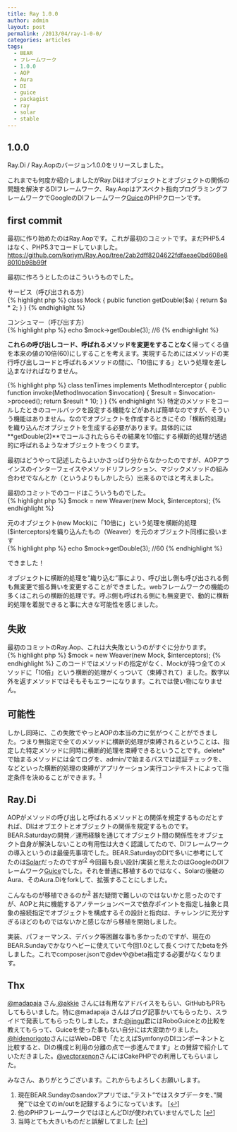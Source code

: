 ```yaml
---
title: Ray 1.0.0
author: admin
layout: post
permalink: /2013/04/ray-1-0-0/
categories: articles
tags:
  - BEAR
  - フレームワーク
  - 1.0.0
  - AOP
  - Aura
  - DI
  - guice
  - packagist
  - ray
  - solar
  - stable
---
```


## 1.0.0

Ray.Di / Ray.Aopのバージョン1.0.0をリリースしました。

これまでも何度か紹介しましたがRay.Diはオブジェクトとオブジェクトの関係の問題を解決するDIフレームワーク、Ray.Aopはアスペクト指向プログラミングフレームワークでGoogleのDIフレームワーク[Guice][1]のPHPクローンです。

## first commit

最初に作り始めたのはRay.Aopです。これが最初のコミットです。まだPHP5.4はなく、PHP5.3でコードしていました。  
<https://github.com/koriym/Ray.Aop/tree/2ab2dff8204622fdfaeae0bd608e88010b98b99f>

最初に作ろうとしたのはこういうものでした。

サービス（呼び出される方）  
{% highlight php %}
class Mock
{
    public function getDouble($a)
    {
        return $a * 2;
    }
}
{% endhighlight %}

コンシュマー（呼び出す方）  
{% highlight php %}
echo $mock->getDouble(3); //6
{% endhighlight %}

**これらの呼び出しコード、呼ばれるメソッドを変更をすることなく**帰ってくる値を本来の値の10倍(60)にしすることを考えます。実現するためにはメソッドの実行呼び出しコードと呼ばれるメソッドの間に、「10倍にする」という処理を差し込まなければなりません。

{% highlight php %}
class tenTimes implements MethodInterceptor
{
    public function invoke(MethodInvocation $invocation)
    {
        $result = $invocation->proceed();
        return $result * 10;
    }
}
{% endhighlight %}
特定のメソッドをコールしたときのコールバックを設定する機能などがあれば簡単なのですが、そういう機能はありません。なのでオブジェクトを作成するときにその「横断的処理」を織り込んだオブジェクトを生成する必要があります。具体的には**getDouble(2)**でコールされたららその結果を10倍にする横断的処理が透過的に呼ばれるようなオブジェクトをつくります。

最初はどうやって記述したらよいかさっぱり分からなかったのですが、AOPアラインスのインターフェイスやメソッドリフレクション、マジックメソッドの組み合わせでなんとか（というよりもしかしたら）出来るのではと考えました。

最初のコミットでのコードはこういうものでした。  
{% highlight php %}
$mock = new Weaver(new Mock, $interceptors);
{% endhighlight %}

元のオブジェクト(new Mock)に「10倍に」という処理を横断的処理($interceptors)を織り込んたもの（Weaver）を元のオブジェクト同様に扱います  
{% highlight php %}
echo $mock->getDouble(3); //60
{% endhighlight %}

できました！

オブジェクトに横断的処理を&#8221;織り込む&#8221;事により、呼び出し側も呼び出される側も無変更で振る舞いを変更することができました。webフレームワークの機能の多くはこれらの横断的処理です。呼ぶ側も呼ばれる側にも無変更で、動的に横断的処理を着脱できると事に大きな可能性を感じました。

## 失敗

最初のコミットのRay.Aop、これは大失敗というのがすぐに分かります。  
{% highlight php %}
$mock = new Weaver(new Mock, $interceptors);
{% endhighlight %}
このコードではメソッドの指定がなく、Mockが持つ全てのメソッドに「10倍」という横断的処理がくっついて（束縛されて）ました。数字以外を返すメソッドではそもそもエラーになります。これでは使い物になりません。

## 可能性

しかし同時に、この失敗でやっとAOPの本当の力に気がつくことができました。つまり無指定で全てのメソッドに横断的処理が束縛されるということは、指定した特定メソッドに同時に横断的処理を束縛できるということです。delete*で始まるメソッドには全てログを、admin/で始まるパスでは認証チェックを、などといった横断的処理の束縛がアプリケーション実行コンテキストによって指定条件を決めることができます。<sup><a href="#footnote_0_1800" id="identifier_0_1800" class="footnote-link footnote-identifier-link" title="現在BEAR.Sundayのsandoxアプリでは、&rdquo;テスト&rdquo;ではスタブデータを、&rdquo;開発&rdquo;では全てのin/outを記録するようになっています。">1</a></sup>

## Ray.Di

AOPがメソッドの呼び出しと呼ばれるメソッドとの関係を規定するものだとすれば、DIはオブエクトとオブジェクトの関係を規定するものです。BEAR.Saturdayの開発／運用経験を通じてオブジェクト間の関係性をオブジェクト自身が解決しないことの有用性は大きく認識してたので、DIフレームワークの導入というのは最優先事項でした。BEAR.SaturdayのDIで多いに参考にしてたのは[Solar][2]だったのですが<sup><a href="#footnote_1_1800" id="identifier_1_1800" class="footnote-link footnote-identifier-link" title="他のPHPフレームワークではほとんどDIが使われていませんでした">2</a></sup> 今回最も良い設計/実装と思えたのはGoogleのDIフレームワーク[Guice][1]でした。それを普通に移植するのではなく、Solarの後継のAura、そのAura.Diをforkして、拡張することにしました。

こんなものが移植できるのか<sup><a href="#footnote_2_1800" id="identifier_2_1800" class="footnote-link footnote-identifier-link" title="当時とても大きいものだと誤解してました">3</a></sup> 甚だ疑問で難しいのではないかと思ったのですが、AOPと共に機能するアノテーションベースで依存ポイントを指定し抽象と具象の接続指定でオブジェクトを構成するその設計と指向は、チャレンジに充分すぎるほどのものではないかと感じながら移植を開始しました。

実装、パフォーマンス、デバック等困難な事も多かったのですが、現在のBEAR.Sundayでかなりヘビーに使えていて今回1.0として長くつけてたbetaを外しました。これでcomposer.jsonで@devや@beta指定する必要がなくなります。

## Thx

[@madapaja][3] さん[ @akkie][4] さんには有用なアドバイスをもらい、GitHubもPRもしてもらいました。特に@madapaja さんはブログ記事かいてもらったり、スライドで発表してもらったりしました。また[@jingu][5]君にはRoboGuiceとの比較を教えてもらって、Guiceを使った事もない自分には大変助かりました。[@hidenorigoto][6]さんにはWeb+DBで「たとえばSymfonyのDIコンポーネントと比較すると、DIの構成と利用の分離の点で一歩進んでます」との賛辞で紹介していただきました。[@vectorxenon][7]さんにはCakePHPでの利用してもらいました。

みなさん、ありがとうございます。これからもよろしくお願いします。

<ol class="footnotes">
  <li id="footnote_0_1800" class="footnote">
    現在BEAR.Sundayのsandoxアプリでは、&#8221;テスト&#8221;ではスタブデータを、&#8221;開発&#8221;では全てのin/outを記録するようになっています。 [<a href="#identifier_0_1800" class="footnote-link footnote-back-link">&#8617;</a>]
  </li>
  <li id="footnote_1_1800" class="footnote">
    他のPHPフレームワークではほとんどDIが使われていませんでした [<a href="#identifier_1_1800" class="footnote-link footnote-back-link">&#8617;</a>]
  </li>
  <li id="footnote_2_1800" class="footnote">
    当時とても大きいものだと誤解してました [<a href="#identifier_2_1800" class="footnote-link footnote-back-link">&#8617;</a>]
  </li>
</ol>

 [1]: <http://ja.wikipedia.org/wiki/Google_Guice>
 [2]: <http://solarphp.com/>
 [3]: <https://github.com/madapaja>
 [4]: <https://github.com/akkie>
 [5]: <https://github.com/jingu>
 [6]: <https://github.com/hidenorigoto>
 [7]: <https://github.com/vectorxenon>
